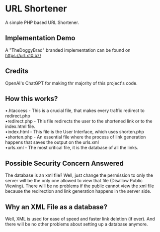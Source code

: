 # URL Shortener
A simple PHP based URL Shortener.

## Implementation Demo
A "TheDoggyBrad" branded implementation can be found on https://url.x10.bz/

## Credits
OpenAI's ChatGPT for making thr majority of this project's code.

## How this works?
•.htaccess - This is a crucial file, that makes every traffic redirect to redirect.php<br>
•redirect.php - This file redirects the user to the shortened link or to the index.html file.<br>
•index.html - This file is the User Interface, which uses shorten.php<br>
•shorten.php - An essential file where the process of link generation happens that saves the output on the urls.xml<br>
•urls.xml - The most critical file, it is the database of all the links.

## Possible Security Concern Answered
The database is an xml file? Well, just change the permission to only the server will be the only one allowed to view that file (Disallow Public Viewing).
There will be no problems if the public cannot view the xml file because the redirection and link generation happens in the server side.

## Why an XML File as a database?
Well, XML is used for ease of speed and faster link deletion (if ever). And there will be no other problems about setting up a database anymore.
                                                                           
